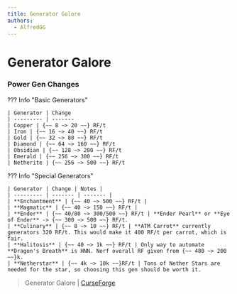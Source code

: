 ```yaml
---
title: Generator Galore
authors:
  - AlfredGG
---  
```


# Generator Galore

### Power Gen Changes

??? Info "Basic Generators"

    | Generator | Change 
    | --------- | -------
    | Copper | {~~ 8 ~> 20 ~~} RF/t
    | Iron | {~~ 16 ~> 40 ~~} RF/t
    | Gold | {~~ 32 ~> 80 ~~} RF/t
    | Diamond | {~~ 64 ~> 160 ~~} RF/t
    | Obsidian | {~~ 128 ~> 200 ~~} RF/t
    | Emerald | {~~ 256 ~> 300 ~~} RF/t
    | Netherite | {~~ 256 ~> 500 ~~} RF/t

??? Info "Special Generators"

    | Generator | Change | Notes |
    | --------- | ------- | ------- |
    | **Enchantment** | {~~ 40 ~> 500 ~~} RF/t |
    | **Magmatic** | {~~ 40 ~> 150 ~~} RF/t |
    | **Ender** | {~~ 40/80 ~> 300/500 ~~} RF/t | **Ender Pearl** or **Eye of Ender** -> {~~ 300 ~> 500 ~~} RF/t. 
    | **Culinary** | {~~ 8 ~> 10 ~~} RF/t | **ATM Carrot** currently generators 320 RF/t. This would make it 400 RF/t per carrot, which is fair. 
    | **Halitosis** | {~~ 40 ~> 1k ~~} RF/t | Only way to automate **Dragon's Breath** is HNN. Nerf overall RF given from {~~ 480 ~> 200 ~~}k.
    | **Netherstar** | {~~ 4k ~> 10k ~~}RF/t | Tons of Nether Stars are needed for the star, so choosing this gen should be worth it.

> Generator Galore | [CurseForge](https://legacy.curseforge.com/minecraft/mc-mods/generatorgalore)